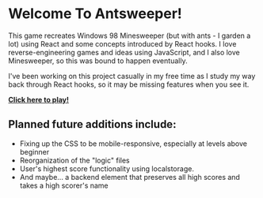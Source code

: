 # Welcome To Antsweeper!

This game recreates Windows 98 Minesweeper (but with ants - I garden a lot) using React and some concepts introduced by React hooks.  I love reverse-engineering games and ideas using JavaScript, and I also love Minesweeper, so this was bound to happen eventually.

I've been working on this project casually in my free time as I study my way back through React hooks, so it may be missing features when you see it.

**[Click here to play!](https://erinruthmaness.github.io/antsweeper/)**


## Planned future additions include:

* Fixing up the CSS to be mobile-responsive, especially at levels above beginner
* Reorganization of the "logic" files
* User's highest score functionality using localstorage.
* And maybe... a backend element that preserves all high scores and takes a high scorer's name